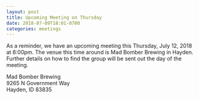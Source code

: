 ```yaml
---
layout: post
title: Upcoming Meeting on Thursday
date: 2018-07-09T18:01-0700
categories: meetings
---
```

As a reminder, we have an upcoming meeting this Thursday, July 12, 2018 at 6:00pm. The venue this time around is Mad Bomber Brewing in Hayden. Further details on how to find the group will be sent out the day of the meeting.

Mad Bomber Brewing<br>
9265 N Government Way<br>
Hayden, ID 83835
